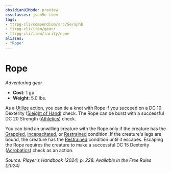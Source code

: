 ```yaml
---
obsidianUIMode: preview
cssclasses: json5e-item
tags:
- ttrpg-cli/compendium/src/5e/xphb
- ttrpg-cli/item/gear/
- ttrpg-cli/item/rarity/none
aliases: 
- "Rope"
---
```

# Rope
*Adventuring gear*  


- **Cost**: 1 gp
- **Weight**: 5.0 lbs.

As a [Utilize](2-Mechanics/CLI/rules/actions.md#Utilize) action, you can tie a knot with Rope if you succeed on a DC 10 Dexterity ([Sleight of Hand](2-Mechanics/CLI/rules/skills.md#Sleight%20of%20Hand)) check. The Rope can be burst with a successful DC 20 Strength ([Athletics](2-Mechanics/CLI/rules/skills.md#Athletics)) check.

You can bind an unwilling creature with the Rope only if the creature has the [Grappled](2-Mechanics/CLI/rules/conditions.md#Grappled), [Incapacitated](2-Mechanics/CLI/rules/conditions.md#Incapacitated), or [Restrained](2-Mechanics/CLI/rules/conditions.md#Restrained) condition. If the creature's legs are bound, the creature has the [Restrained](2-Mechanics/CLI/rules/conditions.md#Restrained) condition until it escapes. Escaping the Rope requires the creature to make a successful DC 15 Dexterity ([Acrobatics](2-Mechanics/CLI/rules/skills.md#Acrobatics)) check as an action.

*Source: Player's Handbook (2024) p. 228. Available in the Free Rules (2024)*